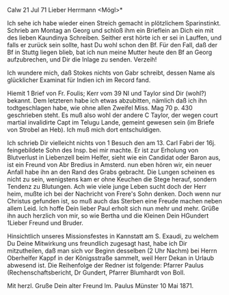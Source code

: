  Calw 21 Jul 71
Lieber Herrmann <Mögl>*

Ich sehe ich habe wieder einen Streich gemacht in plötzlichem Sparinstinkt. Schrieb am Montag an Georg und schloß ihm ein Brieflein an Dich ein mit des lieben Kaundinya Schreiben. Seither erst hörte ich er sei in Lauffen, und falls er zurück sein sollte, hast Du wohl schon den Bf. Für den Fall, daß der Bf in Stuttg liegen blieb, bat ich nun meine Mutter heute den Bf an Georg aufzubrechen, und Dir die Inlage zu senden. Verzeih!

Ich wundere mich, daß Stokes nichts von Gabr schreibt, dessen Name als glücklicher Examinat für Indien ich im Record fand.

Hiemit 1 Brief von Fr. Foulis; Kerr vom 39 NI und Taylor sind Dir (wohl?) bekannt. Dem letzteren habe ich etwas abzubitten, nämlich daß ich ihn todtgeschlagen habe, wie ohne allen Zweifel Miss. Mag 70 p. 430 geschrieben steht. Es muß also wohl der andere C Taylor, der wegen court martial invalidirte Capt im Telugu Lande, gemeint gewesen sein (im Briefe von Strobel an Heb). Ich muß mich dort entschuldigen.

Ich schrieb Dir vielleicht nichts von 1 Besuch den am 13. Carl Fabri der 16j. feingebildete Sohn des Insp. bei mir machte. Er ist zur Erholung von Blutverlust in Liebenzell beim Helfer, sieht wie ein Candidat oder Baron aus, ist ein Freund von Abr Bredius in Amsterd. nun eben hören wir, ein neuer Anfall habe ihn an den Rand des Grabs gebracht. Die Lungen scheinen es nicht zu sein, wenigstens kam er ohne Keuchen die Stege herauf, sondern Tendenz zu Blutungen. Ach wie viele junge Leben sucht doch der Herr heim, mußte ich bei der Nachricht von Frere's Sohn denken. Doch wenn nur Christus gefunden ist, so muß auch das Sterben eine Freude machen neben allem Leid. Ich hoffe Dein lieber Paul erholt sich nun mehr und mehr. Grüße ihn auch herzlich von mir, so wie Bertha und die Kleinen
 Dein HGundert
1Lieber Freund und Bruder.

Hinsichtlich unseres Missionsfestes in Kannstatt am S. Exaudi, zu welchem Du Deine Mitwirkung uns freundlich zugesagt hast, habe ich Dir mitzutheilen, daß man sich vor Beginn desselben (2 Uhr Nachm) bei Herrn Oberhelfer Kappf in der Königsstraße sammelt, weil Herr Dekan in Urlaub abwesend ist. Die Reihenfolge der Redner ist folgende: Pfarrer Paulus (Rechenschaftsbericht, Dr Gundert, Pfarrer Blumhardt von Boll.

 Mit herzl. Gruße
 Dein
 alter Freund
 Im. Paulus
Münster 10 Mai 1871.
